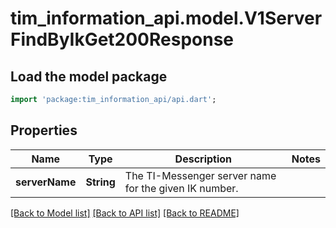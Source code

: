 # tim_information_api.model.V1ServerFindByIkGet200Response

## Load the model package
```dart
import 'package:tim_information_api/api.dart';
```

## Properties
Name | Type | Description | Notes
------------ | ------------- | ------------- | -------------
**serverName** | **String** | The TI-Messenger server name for the given IK number. | 

[[Back to Model list]](../README.md#documentation-for-models) [[Back to API list]](../README.md#documentation-for-api-endpoints) [[Back to README]](../README.md)


